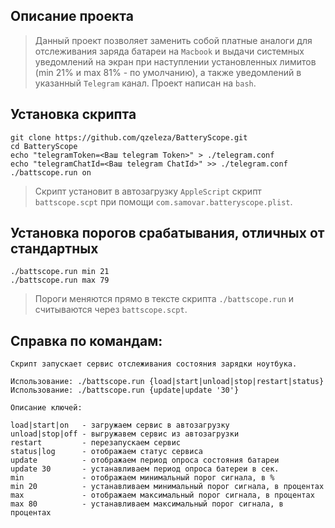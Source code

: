 ## Описание проекта

>Данный проект позволяет заменить собой платные аналоги для отслеживания заряда батареи на `Macbook` и выдачи системных уведомлений на экран при наступлении установленных лимитов (min 21% и max 81% - по умолчанию), а также уведомлений в указанный `Telegram` канал. 
>Проект написан на `bash`.

## Установка скрипта 

```
git clone https://github.com/qzeleza/BatteryScope.git
cd BatteryScope
echo "telegramToken=<Ваш telegram Token>" > ./telegram.conf
echo "telegramChatId=<Ваш telegram ChatId>" >> ./telegram.conf
./battscope.run on
```

> Скрипт установит в автозагрузку `AppleScript` скрипт `battscope.scpt` при помощи `com.samovar.batteryscope.plist`. 

## Установка порогов срабатывания, отличных от стандартных
```
./battscope.run min 21
./battscope.run max 79
```

> Пороги меняются прямо в тексте скрипта `./battscope.run` и считываются через `battscope.scpt`.

## Справка по командам:
```
Скрипт запускает сервис отслеживания состояния зарядки ноутбука.

Использование: ./battscope.run {load|start|unload|stop|restart|status}
Использование: ./battscope.run {update|update '30'}

Описание ключей:

load|start|on   - загружаем сервис в автозагрузку
unload|stop|off - выгружавем сервис из автозагрузки
restart         - перезапускаем сервис
status|log      - отображаем статус сервиса
update          - отображаем период опроса состояния батареи
update 30       - устанавливаем период опроса батереи в сек.
min         	- отображаем минимальный порог сигнала, в %
min 20      	- устанавливаем минимальный порог сигнала, в процентах
max         	- отображаем максимальный порог сигнала, в процентах
max 80      	- устанавливаем максимальный порог сигнала, в процентах
```